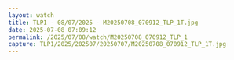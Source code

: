 ```yaml
---
layout: watch
title: TLP1 - 08/07/2025 - M20250708_070912_TLP_1T.jpg
date: 2025-07-08 07:09:12
permalink: /2025/07/08/watch/M20250708_070912_TLP_1
capture: TLP1/2025/202507/20250707/M20250708_070912_TLP_1T.jpg
---
```

